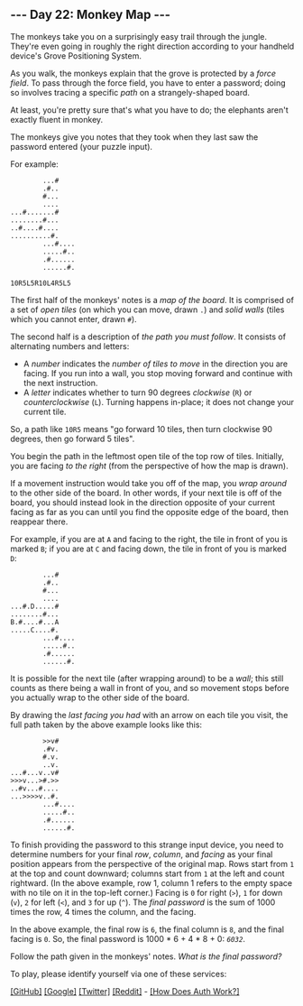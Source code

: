 ## --- Day 22: Monkey Map ---

The monkeys take you on a surprisingly easy trail through the jungle.
They're even going in roughly the right direction according to your
handheld device's Grove Positioning System.

As you walk, the monkeys explain that the grove is protected by a *force
field*. To pass through the force field, you have to enter a password;
doing so involves tracing a specific *path* on a strangely-shaped board.

At least, you're pretty sure that's what you have to do; the elephants
aren't exactly fluent in monkey.

The monkeys give you notes that they took when they last saw the
password entered (your puzzle input).

For example:

            ...#
            .#..
            #...
            ....
    ...#.......#
    ........#...
    ..#....#....
    ..........#.
            ...#....
            .....#..
            .#......
            ......#.

    10R5L5R10L4R5L5

The first half of the monkeys' notes is a *map of the board*. It is
comprised of a set of *open tiles* (on which you can move, drawn `.`)
and *solid walls* (tiles which you cannot enter, drawn `#`).

The second half is a description of *the path you must follow*. It
consists of alternating numbers and letters:

- A *number* indicates the *number of tiles to move* in the direction
  you are facing. If you run into a wall, you stop moving forward and
  continue with the next instruction.
- A *letter* indicates whether to turn 90 degrees *clockwise* (`R`) or
  *<span
  title="Or &quot;anticlockwise&quot;, if you're anti-counterclockwise.">counterclockwise</span>*
  (`L`). Turning happens in-place; it does not change your current tile.

So, a path like `10R5` means "go forward 10 tiles, then turn clockwise
90 degrees, then go forward 5 tiles".

You begin the path in the leftmost open tile of the top row of tiles.
Initially, you are facing *to the right* (from the perspective of how
the map is drawn).

If a movement instruction would take you off of the map, you *wrap
around* to the other side of the board. In other words, if your next
tile is off of the board, you should instead look in the direction
opposite of your current facing as far as you can until you find the
opposite edge of the board, then reappear there.

For example, if you are at `A` and facing to the right, the tile in
front of you is marked `B`; if you are at `C` and facing down, the tile
in front of you is marked `D`:

            ...#
            .#..
            #...
            ....
    ...#.D.....#
    ........#...
    B.#....#...A
    .....C....#.
            ...#....
            .....#..
            .#......
            ......#.

It is possible for the next tile (after wrapping around) to be a *wall*;
this still counts as there being a wall in front of you, and so movement
stops before you actually wrap to the other side of the board.

By drawing the *last facing you had* with an arrow on each tile you
visit, the full path taken by the above example looks like this:

            >>v#    
            .#v.    
            #.v.    
            ..v.    
    ...#...v..v#    
    >>>v...>#.>>    
    ..#v...#....    
    ...>>>>v..#.    
            ...#....
            .....#..
            .#......
            ......#.

To finish providing the password to this strange input device, you need
to determine numbers for your final *row*, *column*, and *facing* as
your final position appears from the perspective of the original map.
Rows start from `1` at the top and count downward; columns start from
`1` at the left and count rightward. (In the above example, row 1,
column 1 refers to the empty space with no tile on it in the top-left
corner.) Facing is `0` for right (`>`), `1` for down (`v`), `2` for left
(`<`), and `3` for up (`^`). The *final password* is the sum of 1000
times the row, 4 times the column, and the facing.

In the above example, the final row is `6`, the final column is `8`, and
the final facing is `0`. So, the final password is 1000 \* 6 + 4 \* 8 +
0: *`6032`*.

Follow the path given in the monkeys' notes. *What is the final
password?*

To play, please identify yourself via one of these services:

[\[GitHub\]](/auth/github) [\[Google\]](/auth/google)
[\[Twitter\]](/auth/twitter) [\[Reddit\]](/auth/reddit) <span
class="quiet">- [\[How Does Auth Work?\]](/about#faq_auth)</span>

</div>
